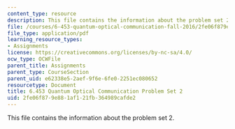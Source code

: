 ```yaml
---
content_type: resource
description: This file contains the information about the problem set 2.
file: /courses/6-453-quantum-optical-communication-fall-2016/2fe06f879e881af121fb364989cafde2_MIT6_453F16_ps2.pdf
file_type: application/pdf
learning_resource_types:
- Assignments
license: https://creativecommons.org/licenses/by-nc-sa/4.0/
ocw_type: OCWFile
parent_title: Assignments
parent_type: CourseSection
parent_uid: e62338e5-2aef-9f6e-6fe0-2251ec080652
resourcetype: Document
title: 6.453 Quantum Optical Communication Problem Set 2
uid: 2fe06f87-9e88-1af1-21fb-364989cafde2
---
```

This file contains the information about the problem set 2.
